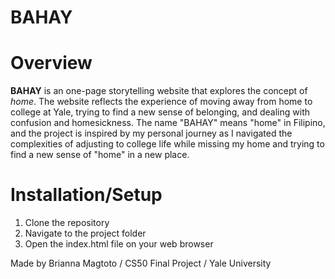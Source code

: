 # BAHAY

# Overview

**BAHAY** is an one-page storytelling website that explores the concept of *home*. The website reflects the experience of moving away from home to college at Yale, trying to find a new sense of belonging, and dealing with confusion and homesickness. The name "BAHAY" means "home" in Filipino, and the project is inspired by my personal journey as I navigated the complexities of adjusting to college life while missing my home and trying to find a new sense of "home" in a new place.

# Installation/Setup

1. Clone the repository
2. Navigate to the project folder
3. Open the index.html file on your web browser 

Made by Brianna Magtoto / CS50 Final Project / Yale University
